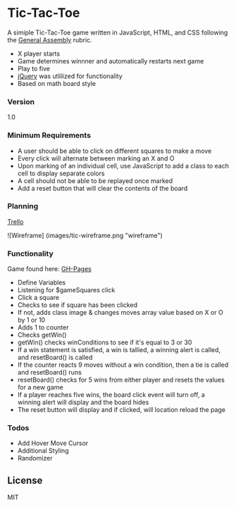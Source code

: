 # Tic-Tac-Toe

A simiple Tic-Tac-Toe game written in JavaScript, HTML, and CSS following the [General Assembly] rubric.

  - X player starts
  - Game determines winnner and automatically restarts next game
  - Play to five
  - [jQuery] was utlilized for functionality
  - Based on math board style

### Version
1.0

### Minimum Requirements

* A user should be able to click on different squares to make a move
* Every click will alternate between marking an X and O
* Upon marking of an individual cell, use JavaScript to add a class to each cell to display separate colors
* A cell should not be able to be replayed once marked
* Add a reset button that will clear the contents of the board

### Planning
[Trello]

![Wireframe] (images/tic-wireframe.png "wireframe")

### Functionality
Game found here: [GH-Pages]
* Define Variables
* Listening for $gameSquares click
* Click a square
* Checks to see if square has been clicked
* If not, adds class image & changes moves array value based on X or O by 1 or 10
* Adds 1 to counter
* Checks getWin()
* getWin() checks winConditions to see if it's equal to 3 or 30
* If a win statement is satisfied, a win is tallied, a winning alert is called, and resetBoard() is called
* If the counter reacts 9 moves without a win condition, then a tie is called and resetBoard() runs
* resetBoard() checks for 5 wins from either player and resets the values for a new game
* If a player reaches five wins, the board click event will turn off, a winning alert will display and the board hides
* The reset button will display and if clicked, will location reload the page

### Todos

 - Add Hover Move Cursor
 - Additional Styling
 - Randomizer

License
----

MIT




[//]: # (These are reference links used in the body of this note and get stripped out when the markdown processor does its job. There is no need to format nicely because it shouldn't be seen. Thanks SO - http://stackoverflow.com/questions/4823468/store-comments-in-markdown-syntax)

   [GH-Pages]: <http://wtabor.github.io/tic-tac-toe/>
   [General Assembly]: <https://github.com/ATL-WDI-Exercises/tic-tac-toe>
   [dill]: <https://github.com/joemccann/dillinger>
   [git-repo-url]: <https://github.com/joemccann/dillinger.git>
   [jQuery]: <http://jquery.com>
   [Trello]: <https://trello.com/b/EfO39usS>


   [PlDb]: <https://github.com/joemccann/dillinger/tree/master/plugins/dropbox/README.md>
   [PlGh]:  <https://github.com/joemccann/dillinger/tree/master/plugins/github/README.md>
   [PlGd]: <https://github.com/joemccann/dillinger/tree/master/plugins/googledrive/README.md>
   [PlOd]: <https://github.com/joemccann/dillinger/tree/master/plugins/onedrive/README.md>

